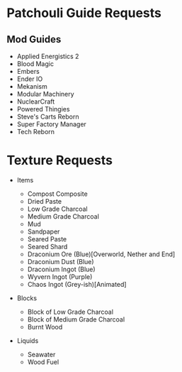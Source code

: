 # Patchouli Guide Requests

## Mod Guides
- Applied Energistics 2
- Blood Magic
- Embers
- Ender IO
- Mekanism
- Modular Machinery
- NuclearCraft
- Powered Thingies
- Steve's Carts Reborn
- Super Factory Manager
- Tech Reborn

# Texture Requests
- Items
	- Compost Composite
	- Dried Paste
	- Low Grade Charcoal
	- Medium Grade Charcoal
	- Mud
	- Sandpaper
	- Seared Paste
	- Seared Shard
	- Draconium Ore (Blue)[Overworld, Nether and End]
	- Draconium Dust (Blue)
	- Draconium Ingot (Blue)
	- Wyvern Ingot (Purple)
	- Chaos Ingot (Grey-ish)[Animated]

- Blocks
	- Block of Low Grade Charcoal
	- Block of Medium Grade Charcoal
	- Burnt Wood
	
- Liquids
	- Seawater
	- Wood Fuel